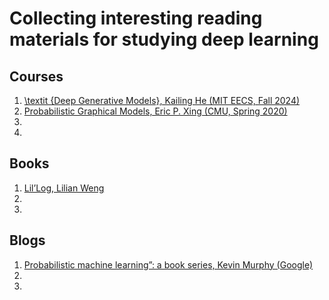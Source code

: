 # Collecting interesting reading materials for studying deep learning


## Courses
1. [\textit {Deep Generative Models}, Kailing He (MIT EECS, Fall 2024)](https://mit-6s978.github.io/schedule.html)
2. [Probabilistic Graphical Models, Eric P. Xing (CMU, Spring 2020)](https://www.cs.cmu.edu/~epxing/Class/10708-20/lectures.html)
3. []()
4. []()


## Books
1. [Lil’Log, Lilian Weng](https://lilianweng.github.io/)
2. []()
3. []()


## Blogs
1. [Probabilistic machine learning”: a book series, Kevin Murphy (Google)](https://probml.github.io/pml-book/)
2. []()
3. []()
   
